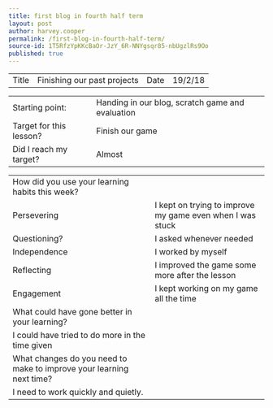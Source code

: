 ```yaml
---
title: first blog in fourth half term
layout: post
author: harvey.cooper
permalink: /first-blog-in-fourth-half-term/
source-id: 1T5RfzYpKKcBaOr-JzY_6R-NNYgsqr85-nbUgzlRs9Oo
published: true
---
```

 

<table>
  <tr>
    <td>Title</td>
    <td>Finishing our past projects</td>
    <td>Date</td>
    <td>19/2/18</td>
  </tr>
</table>


<table>
  <tr>
    <td>Starting point:</td>
    <td>Handing in our blog, scratch game and evaluation</td>
  </tr>
  <tr>
    <td>Target for this lesson?</td>
    <td>Finish our game</td>
  </tr>
  <tr>
    <td>Did I reach my target? </td>
    <td>Almost </td>
  </tr>
</table>


<table>
  <tr>
    <td>How did you use your learning habits this week?</td>
    <td></td>
  </tr>
  <tr>
    <td>Persevering</td>
    <td>I kept on trying to improve my game even when I was stuck</td>
  </tr>
  <tr>
    <td>Questioning?</td>
    <td>I asked whenever needed</td>
  </tr>
  <tr>
    <td>Independence</td>
    <td>I worked by myself</td>
  </tr>
  <tr>
    <td>Reflecting</td>
    <td>I improved the game some more after the lesson</td>
  </tr>
  <tr>
    <td>Engagement</td>
    <td>I kept working on my game all the time</td>
  </tr>
  <tr>
    <td>What could have gone better in your learning?</td>
    <td></td>
  </tr>
  <tr>
    <td>I could have tried to do more in the time given</td>
    <td></td>
  </tr>
  <tr>
    <td>What changes do you need to make to improve your learning next time?</td>
    <td></td>
  </tr>
  <tr>
    <td>I need to work quickly and quietly.</td>
    <td></td>
  </tr>
</table>


